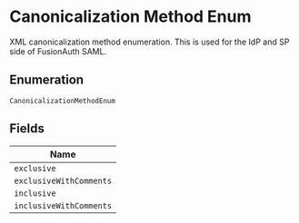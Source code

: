 
# Canonicalization Method Enum

XML canonicalization method enumeration. This is used for the IdP and SP side of FusionAuth SAML.

## Enumeration

`CanonicalizationMethodEnum`

## Fields

| Name |
|  --- |
| `exclusive` |
| `exclusiveWithComments` |
| `inclusive` |
| `inclusiveWithComments` |

